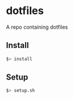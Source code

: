 # dotfiles
A repo containing dotfiles

## Install
```bash
$> install
```

## Setup
```bash
$> setup.sh
```
